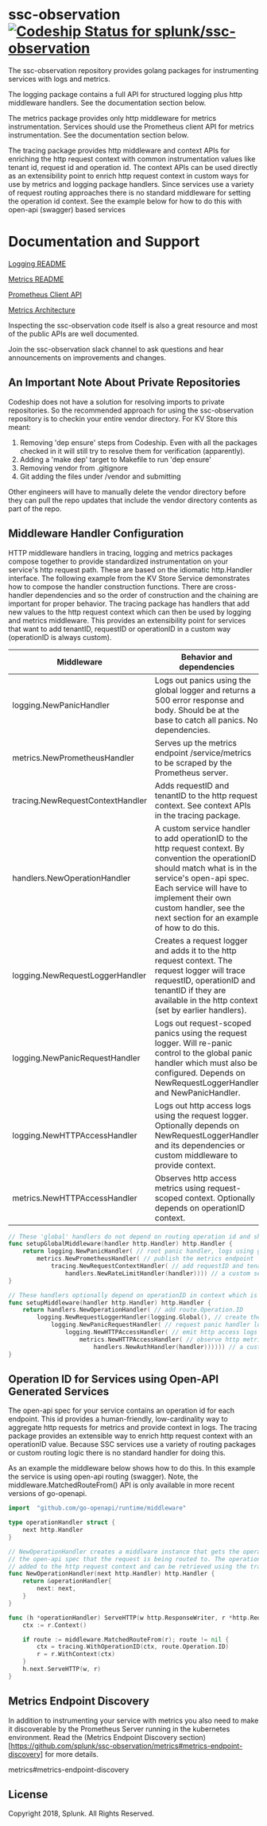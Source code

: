 # ssc-observation [ ![Codeship Status for splunk/ssc-observation](https://app.codeship.com/projects/f6131db0-3764-0136-f72e-36b905590d28/status?branch=master)](https://app.codeship.com/projects/289654)

The ssc-observation repository provides golang packages for instrumenting services with logs and metrics.

The logging package contains a full API for structured logging plus http middleware handlers. See the documentation section below.

The metrics package provides only http middleware for metrics instrumentation. Services should use the Prometheus client API for metrics instrumentation. See the documentation section below.

The tracing package provides http middleware and context APIs for enriching the http request context with common instrumentation values like tenant id, request id and operation id. The context APIs can be used directly as an extensibility point to enrich http request context in custom ways for use by metrics and logging package handlers. Since services use a variety of request routing approaches there is no standard middleware for setting the operation id context. See the example below for how to do this with open-api (swagger) based services

# Documentation and Support
[Logging README](https://github.com/splunk/ssc-observation/tree/master/logging)

[Metrics README](https://github.com/splunk/ssc-observation/tree/master/metrics)

[Prometheus Client API](https://godoc.org/github.com/prometheus/client_golang/prometheus)

[Metrics Architecture](https://docs.google.com/document/d/11AlcILE3S_7XE5t3hgUAYSJCsosbFbzGQW2VALcz-hU/edit?usp=sharing)

Inspecting the ssc-observation code itself is also a great resource and most of the public APIs are well documented.

Join the ssc-observation slack channel to ask questions and hear announcements on improvements and changes.

## An Important Note About Private Repositories
Codeship does not have a solution for resolving imports to private repositories. So the recommended approach for using the ssc-observation repository is to checkin your entire vendor directory. For KV Store this meant:
1) Removing 'dep ensure' steps from Codeship. Even with all the packages checked in it will still try to resolve them for verification (apparently).
2) Adding a 'make dep' target to Makefile to run 'dep ensure'
3) Removing vendor from .gitignore
4) Git adding the files under /vendor and submitting

Other engineers will have to manually delete the vendor directory before they can pull the repo updates that include the vendor directory contents as part of the repo.

## Middleware Handler Configuration
HTTP middleware handlers in tracing, logging and metrics packages compose together to provide standardized instrumentation on your service's http request path. These are based on the idiomatic http.Handler interface. The following example from the KV Store Service demonstrates how to compose the handler construction functions. There are cross-handler dependencies and so the order of construction and the chaining are important for proper behavior. The tracing package has handlers that add new values to the http request context which can then be used by logging and metrics middleware. This provides an extensibility point for services that want to add tenantID, requestID or operationID in a custom way (operationID is always custom).

| Middleware | Behavior and dependencies
|------------|--------------------------
| logging.NewPanicHandler          | Logs out panics using the global logger and returns a 500 error response and body. Should be at the base to catch all panics. No dependencies.
| metrics.NewPrometheusHandler     | Serves up the metrics endpoint /service/metrics to be scraped by the Prometheus server.
| tracing.NewRequestContextHandler | Adds requestID and tenantID to the http request context. See context APIs in the tracing package.
| handlers.NewOperationHandler     | A custom service handler to add operationID to the http request context. By convention the operationID should match what is in the service's open-api spec.  Each service will have to implement their own custom handler, see the next section for an example of how to do this.
| logging.NewRequestLoggerHandler  | Creates a request logger and adds it to the http request context. The request logger will trace requestID, operationID and tenantID if they are available in the http context (set by earlier handlers).
| logging.NewPanicRequestHandler   | Logs out request-scoped panics using the request logger. Will re-panic control to the global panic handler which must also be configured. Depends on NewRequestLoggerHandler and NewPanicHandler.
| logging.NewHTTPAccessHandler     | Logs out http access logs using the request logger. Optionally depends on NewRequestLoggerHandler and its dependencies or custom middleware to provide context.
| metrics.NewHTTPAccessHandler     | Observes http access metrics using request-scoped context. Optionally depends on operationID context.

```go
// These 'global' handlers do not depend on routing operation id and should come before those listed in func setupMiddleware below
func setupGlobalMiddleware(handler http.Handler) http.Handler {
	return logging.NewPanicHandler( // root panic handler, logs using global logger
		metrics.NewPrometheusHandler( // publish the metrics endpoint
			tracing.NewRequestContextHandler( // add requestID and tenantID to context
				handlers.NewRateLimitHandler(handler)))) // a custom service handler
}

// These handlers optionally depend on operationID in context which is determined during routing. The operationID should be the value used in the service's open-api spec.
func setupMiddleware(handler http.Handler) http.Handler {
	return handlers.NewOperationHandler( // add route.Operation.ID
		logging.NewRequestLoggerHandler(logging.Global(), // create the request logger and add it to context
			logging.NewPanicRequestHandler( // request panic handler logs using request logger
				logging.NewHTTPAccessHandler( // emit http access logs
					metrics.NewHTTPAccessHandler( // observe http metrics
						handlers.NewAuthHandler(handler)))))) // a custom service handler
}
```

## Operation ID for Services using Open-API Generated Services
The open-api spec for your service contains an operation id for each endpoint. This id provides a human-friendly, low-cardinality way to aggregate http requests for metrics and provide context in logs. The tracing package provides an extensible way to enrich http request context with an operationID value. Because SSC services use a variety of routing packages or custom routing logic there is no standard handler for doing this.

As an example the middleware below shows how to do this. In this example the service is using open-api routing (swagger). Note, the middleware.MatchedRouteFrom() API is only available in more recent versions of go-openapi.

```go
import 	"github.com/go-openapi/runtime/middleware"

type operationHandler struct {
	next http.Handler
}

// NewOperationHandler creates a middlware instance that gets the operation id from
// the open-api spec that the request is being routed to. The operation id is then
// added to the http request context and can be retrieved using the tracing package.
func NewOperationHandler(next http.Handler) http.Handler {
	return &operationHandler{
		next: next,
	}
}

func (h *operationHandler) ServeHTTP(w http.ResponseWriter, r *http.Request) {
	ctx := r.Context()

	if route := middleware.MatchedRouteFrom(r); route != nil {
		ctx = tracing.WithOperationID(ctx, route.Operation.ID)
		r = r.WithContext(ctx)
	}
	h.next.ServeHTTP(w, r)
}
```

## Metrics Endpoint Discovery
In addition to instrumenting your service with metrics you also need to make it discoverable by the Prometheus Server running in the kubernetes environment. Read the (Metrics Endpoint Discovery section)[https://github.com/splunk/ssc-observation/metrics#metrics-endpoint-discovery] for more details.

metrics#metrics-endpoint-discovery
## License
Copyright 2018, Splunk. All Rights Reserved.
